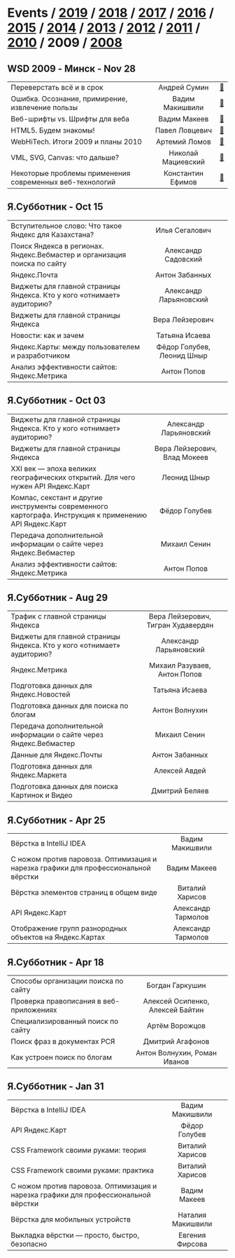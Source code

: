 # Events / [2019](&#x2F;2019.md) / [2018](&#x2F;2018.md) / [2017](&#x2F;2017.md) / [2016](&#x2F;2016.md) / [2015](&#x2F;2015.md) / [2014](&#x2F;2014.md) / [2013](&#x2F;2013.md) / [2012](&#x2F;2012.md) / [2011](&#x2F;2011.md) / [2010](&#x2F;2010.md) / 2009 / [2008](&#x2F;2008.md) 

## WSD 2009 - Минск - Nov 28 
| | | |
| --- | :---: | --- |
| Переверстать всё и в срок  | Андрей Сумин | [:notebook:](https://wsd.events/2009/11/28/pres/recode.pdf)   |
| Ошибка. Осознание, примирение, извлечение пользы  | Вадим Макишвили | [:notebook:](https://wsd.events/2009/11/28/pres/mistake.pdf)   |
| Веб-шрифты vs. Шрифты для веба  | Вадим Макеев | [:notebook:](https://wsd.events/2009/11/28/pres/web-fonts/)   |
| HTML5. Будем знакомы!  | Павел Ловцевич | [:notebook:](https://wsd.events/2009/11/28/pres/html5.pdf)   |
| WebHiTech. Итоги 2009 и планы 2010  | Артемий Ломов | [:notebook:](https://wsd.events/2009/11/28/pres/webhitech.pdf)   |
| VML, SVG, Canvas: что дальше?  | Николай Мациевский | [:notebook:](https://wsd.events/2009/11/28/pres/vml-svg-canvas.pdf)   |
| Некоторые проблемы применения современных веб-технологий  | Константин Ефимов | [:notebook:](https://wsd.events/2009/11/28/pres/certain-troubles.pdf)   |
## Я.Субботник - Oct 15 
| | | |
| --- | :---: | --- |
| Вступительное слово: Что такое Яндекс для Казахстана?   | Илья Сегалович |    |
| Поиск Яндекса в регионах. Яндекс.Вебмастер и организация поиска по сайту  | Александр Садовский |    |
| Яндекс.Почта  | Антон Забанных |    |
| Виджеты для главной страницы Яндекса. Кто у кого «отнимает» аудиторию?  | Александр Ларьяновский |    |
| Виджеты для главной страницы Яндекса  | Вера Лейзерович |    |
| Новости: как и зачем  | Татьяна Исаева |    |
| Яндекс.Карты: между пользователем и разработчиком  | Фёдор Голубев, Леонид Шныр |    |
| Анализ эффективности сайтов: Яндекс.Метрика   | Антон Попов |    |
## Я.Субботник - Oct 03 
| | | |
| --- | :---: | --- |
| Виджеты для главной страницы Яндекса. Кто у кого «отнимает» аудиторию?  | Александр Ларьяновский |    |
| Виджеты для главной страницы Яндекса   | Вера Лейзерович, Влад Мокеев |    |
| XXI век — эпоха великих географических открытий. Для чего нужен API Яндекс.Карт  | Леонид Шныр |    |
| Компас, секстант и другие инструменты современного картографа. Инструкция к применению API Яндекс.Карт  | Фёдор Голубев |    |
| Передача дополнительной информации о сайте через Яндекс.Вебмастер  | Михаил Сенин |    |
| Анализ эффективности сайтов: Яндекс.Метрика   | Антон Попов |    |
## Я.Субботник - Aug 29 
| | | |
| --- | :---: | --- |
| Трафик с главной страницы Яндекса   | Вера Лейзерович, Тигран Худавердян |    |
| Виджеты для главной страницы Яндекса. Кто у кого «отнимает» аудиторию?  | Александр Ларьяновский |    |
| Яндекс.Метрика  | Михаил Разуваев, Антон Попов |    |
| Подготовка данных для Яндекс.Новостей  | Татьяна Исаева |    |
| Подготовка данных для поиска по блогам  | Антон Волнухин |    |
| Передача дополнительной информации о сайте через Яндекс.Вебмастер   | Михаил Сенин |    |
| Данные для Яндекс.Почты  | Антон Забанных |    |
| Подготовка данных для Яндекс.Маркета   | Алексей Авдей |    |
| Подготовка данных для поиска Картинок и Видео  | Дмитрий Беляев |    |
## Я.Субботник - Apr 25 
| | | |
| --- | :---: | --- |
| Вёрстка в IntelliJ IDEA   | Вадим Макишвили |    |
| С ножом против паровоза. Оптимизация и нарезка графики для профессиональной вёрстки  | Вадим Макеев |    |
| Вёрстка элементов страниц в общем виде  | Виталий Харисов |    |
| API Яндекс.Карт  | Александр Тармолов |    |
| Отображение групп разнородных объектов на Яндекс.Картах  | Александр Тармолов |    |
## Я.Субботник - Apr 18 
| | | |
| --- | :---: | --- |
| Способы организации поиска по сайту  | Богдан Гаркушин |    |
| Проверка правописания в веб-приложениях  | Алексей Осипенко, Алексей Байтин |    |
| Специализированный поиск по сайту  | Артём Ворожцов |    |
| Поиск фраз в документах РСЯ   | Дмитрий Агафонов |    |
| Как устроен поиск по блогам  | Антон Волнухин, Роман Иванов |    |
## Я.Субботник - Jan 31 
| | | |
| --- | :---: | --- |
| Вёрстка в IntelliJ IDEA  | Вадим Макишвили |    |
| API Яндекс.Карт  | Фёдор Голубев |    |
| CSS Framework своими руками: теория  | Виталий Харисов |    |
| CSS Framework своими руками: практика  | Виталий Харисов |    |
| С ножом против паровоза. Оптимизация и нарезка графики для профессиональной вёрстки  | Вадим Макеев |    |
| Вёрстка для мобильных устройств  | Наталия Макишвили |    |
| Выкладка вёрстки — просто, быстро, безопасно  | Евгения Фирсова |    |
